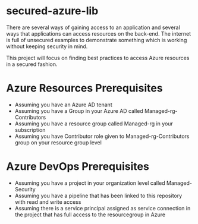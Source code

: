 # secured-azure-lib
There are several ways of gaining access to an application and several ways that applications can access resources on the back-end. The internet is full of unsecured examples to demonstrate something which is working without keeping security in mind. 

This project will focus on finding best practices to access Azure resources in a secured fashion.

# Azure Resources Prerequisites
- Assuming you have an Azure AD tenant 
- Assuming you have a Group in your Azure AD called Managed-rg-Contributors
- Assuming you have a resource group called Managed-rg in your subscription
- Assuming you have Contributor role given to Managed-rg-Contributors group on your resource group level

# Azure DevOps Prerequisites
- Assuming you have a project in your organization level called Managed-Security
- Assuming you have a pipeline that has been linked to this repository with read and write access
- Assuming there is a service principal assigned as service connection in the project that has full access to the resourcegroup in Azure